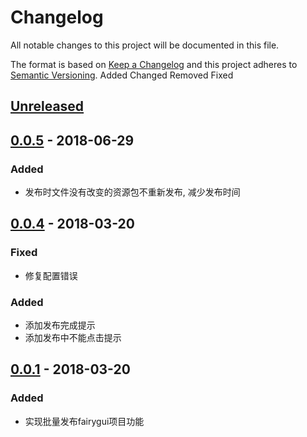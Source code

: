 # Changelog

All notable changes to this project will be documented in this file.

The format is based on [Keep a Changelog](http://keepachangelog.com/en/1.0.0/)
and this project adheres to [Semantic Versioning](http://semver.org/spec/v2.0.0.html).
Added Changed Removed Fixed

## [Unreleased]

## [0.0.5] - 2018-06-29

### Added

- 发布时文件没有改变的资源包不重新发布, 减少发布时间

## [0.0.4] - 2018-03-20

### Fixed

- 修复配置错误

### Added

- 添加发布完成提示
- 添加发布中不能点击提示

## [0.0.1] - 2018-03-20

### Added

- 实现批量发布fairygui项目功能

[Unreleased]: https://github.com/seawait/DynamicTemplate/compare/v0.0.5...HEAD
[0.0.5]: https://github.com/seawait/DynamicTemplate/compare/v0.0.4...v0.0.5
[0.0.4]: https://github.com/seawait/DynamicTemplate/compare/v0.0.1...v0.0.4
[0.0.1]: https://github.com/seawait/DynamicTemplate/compare/v0.0.0...v0.0.1
